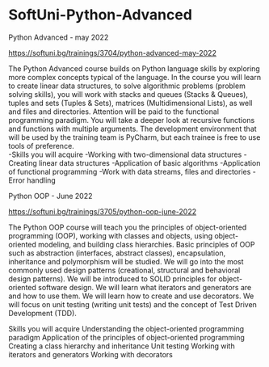 # SoftUni-Python-Advanced

Python Advanced - may 2022

https://softuni.bg/trainings/3704/python-advanced-may-2022

The Python Advanced course builds on Python language skills by exploring more complex concepts typical of the language. In the course you will learn to create linear data structures, to solve algorithmic problems (problem solving skills), you will work with stacks and queues (Stacks & Queues), tuples and sets (Tuples & Sets), matrices (Multidimensional Lists), as well and files and directories. Attention will be paid to the functional programming paradigm. You will take a deeper look at recursive functions and functions with multiple arguments. The development environment that will be used by the training team is PyCharm, but each trainee is free to use tools of preference.
\
-Skills you will acquire
-Working with two-dimensional data structures
-Creating linear data structures
-Application of basic algorithms
-Application of functional programming
-Work with data streams, files and directories
-Error handling



Python OOP - June 2022

https://softuni.bg/trainings/3705/python-oop-june-2022

The Python OOP course will teach you the principles of object-oriented programming (OOP), working with classes and objects, using object-oriented modeling, and building class hierarchies. Basic principles of OOP such as abstraction (interfaces, abstract classes), encapsulation, inheritance and polymorphism will be studied. We will go into the most commonly used design patterns (creational, structural and behavioral design patterns). We will be introduced to SOLID principles for object-oriented software design. We will learn what iterators and generators are and how to use them. We will learn how to create and use decorators. We will focus on unit testing (writing unit tests) and the concept of Test Driven Development (TDD).

Skills you will acquire
Understanding the object-oriented programming paradigm
Application of the principles of object-oriented programming
Creating a class hierarchy and inheritance
Unit testing
Working with iterators and generators
Working with decorators
